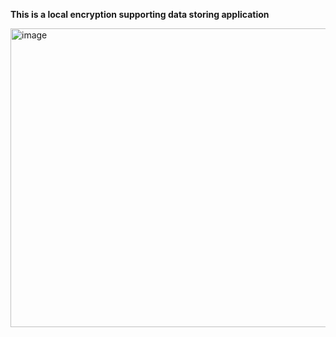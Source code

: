 **This is a local encryption supporting data storing application**

<img width="828" height="478" alt="image" src="https://github.com/user-attachments/assets/09b5cb4b-4263-4531-9ec5-1497f7511bce" />

